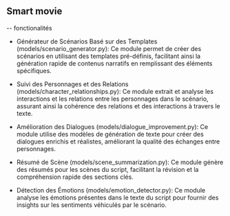 ## Smart movie 
-- fonctionalités 
- Générateur de Scénarios Basé sur des Templates (models/scenario_generator.py): Ce module permet de créer des scénarios en utilisant des templates pré-définis, facilitant ainsi la génération rapide de contenus narratifs en remplissant des éléments spécifiques.

- Suivi des Personnages et des Relations (models/character_relationships.py): Ce module extrait et analyse les interactions et les relations entre les personnages dans le scénario, assurant ainsi la cohérence des relations et des interactions à travers le texte.

- Amélioration des Dialogues (models/dialogue_improvement.py): Ce module utilise des modèles de génération de texte pour créer des dialogues enrichis et réalistes, améliorant la qualité des échanges entre personnages.

- Résumé de Scène (models/scene_summarization.py): Ce module génère des résumés pour les scènes du script, facilitant la révision et la compréhension rapide des sections clés.

- Détection des Émotions (models/emotion_detector.py): Ce module analyse les émotions présentes dans le texte du script pour fournir des insights sur les sentiments véhiculés par le scénario.
